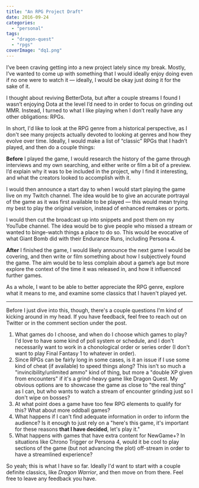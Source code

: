 ```yaml
---
title: "An RPG Project Draft"
date: 2016-09-24
categories: 
  - "personal"
tags: 
  - "dragon-quest"
  - "rpgs"
coverImage: "dq1.png"
---
```


I’ve been craving getting into a new project lately since my break. Mostly, I’ve wanted to come up with something that I would ideally enjoy doing even if no one were to watch it — ideally, I would be okay just doing it for the sake of it.

I thought about reviving BetterDota, but after a couple streams I found I wasn’t enjoying Dota at the level I’d need to in order to focus on grinding out MMR. Instead, I turned to what I like playing when I don’t really have any other obligations: RPGs.

In short, I'd like to look at the RPG genre from a historical perspective, as I don't see many projects actually devoted to looking at genres and how they evolve over time. Ideally, I would make a list of “classic” RPGs that I hadn’t played, and then do a couple things:

**Before** I played the game, I would research the history of the game through interviews and my own searching, and either write or film a bit of a preview. I’d explain why it was to be included in the project, why I find it interesting, and what the creators looked to accomplish with it.

I would then announce a start day to when I would start playing the game live on my Twitch channel. The idea would be to give an accurate portrayal of the game as it was first available to be played — this would mean trying my best to play the original version, instead of enhanced remakes or ports.

I would then cut the broadcast up into snippets and post them on my YouTube channel. The idea would be to give people who missed a stream or wanted to binge-watch things a place to do so. This would be evocative of what Giant Bomb did with their Endurance Runs, including Persona 4.

**After** I finished the game, I would likely announce the next game I would be covering, and then write or film something about how I subjectively found the game. The aim would be to less complain about a game’s age but more explore the context of the time it was released in, and how it influenced further games.

As a whole, I want to be able to better appreciate the RPG genre, explore what it means to me, and examine some classics that I haven't played yet.

* * *

Before I just dive into this, though, there's a couple questions I'm kind of kicking around in my head. If you have feedback, feel free to reach out on Twitter or in the comment section under the post.

1. What games do I choose, and when do I choose which games to play? I'd love to have some kind of poll system or schedule, and I don't necessarily want to work in a chonological order or series order (I don't want to play Final Fantasy 1 to whatever in order).
2. Since RPGs can be fairly long in some cases, is it an issue if I use some kind of cheat (if available) to speed things along? This isn't so much a "invincibility/unlimited ammo" kind of thing, but more a "double XP given from encounters" if it's a grind-heavy game like Dragon Quest. My obvious options are to showcase the game as close to "the real thing" as I can, but who wants to watch a stream of encounter grinding just so I don't wipe on bosses?
3. At what point does a game have too few RPG elements to qualify for this? What about more oddball games?
4. What happens if I can't find adequate information in order to inform the audience? Is it enough to just rely on a "here's this game, it's important for these reasons **that I have decided**, let's play it."
5. What happens with games that have extra content for NewGame+? In situations like Chrono Trigger or Persona 4, would it be cool to play sections of the game (but not advancing the plot) off-stream in order to have a streamlined experience?

So yeah; this is what I have so far. Ideally I'd want to start with a couple definite classics, like _Dragon Warrior_, and then move on from there. Feel free to leave any feedback you have.
